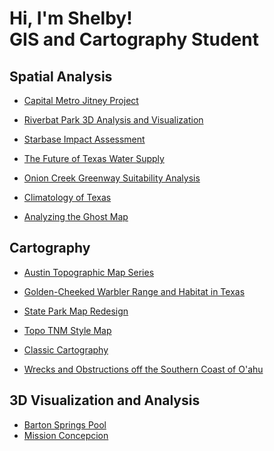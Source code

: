 <h1>Hi, I'm Shelby! <br/>GIS and Cartography Student</h1>

<h2>Spatial Analysis</h2>



  - [Capital Metro Jitney Project](https://github.com/shchildress/CapitalMetroJitneyPilot) 

  - [Riverbat Park 3D Analysis and Visualization](https://github.com/shchildress/RiverBatPark)

  - [Starbase Impact Assessment](https://github.com/shchildress/StarbaseImpactAssessment)

  - [The Future of Texas Water Supply](https://github.com/shchildress/TexasWater)

  - [Onion Creek Greenway Suitability Analysis](https://github.com/shchildress/OnionCreekSuitability)

  - [Climatology of Texas](https://github.com/shchildress/TexasClimatology)

  - [Analyzing the Ghost Map](https://github.com/shchildress/GhostMap)

<h2>Cartography</h2>

- [Austin Topographic Map Series](https://github.com/shchildress/TopographicMapSeries)
  
- [Golden-Cheeked Warbler Range and Habitat in Texas](https://github.com/shchildress/GoldenCheekedWarbler)

- [State Park Map Redesign](https://github.com/shchildress/StateParkRedesign)

- [Topo TNM Style Map](https://github.com/shchildress/TopoTNMStyle)

- [Classic Cartography](https://github.com/shchildress/ClassicCartography)

- [Wrecks and Obstructions off the Southern Coast of O'ahu](https://github.com/shchildress/OahuWrecks)


<h2> 3D Visualization and Analysis</h2>

- [Barton Springs Pool](https://imgur.com/a/FTGXY9a)
- [Mission Concepcion](https://imgur.com/a/ttwmuNc) 


<!--
**joshmadakor1/joshmadakor1** is a ✨ _special_ ✨ repository because its `README.md` (this file) appears on your GitHub profile.

Here are some ideas to get you started:

- 🔭 I’m currently working on ...
- 🌱 I’m currently learning ...
- 👯 I’m looking to collaborate on ...
- 🤔 I’m looking for help with ...
- 💬 Ask me about ...
- 📫 How to reach me: ...
- 😄 Pronouns: ...
- ⚡ Fun fact: ...
-->
